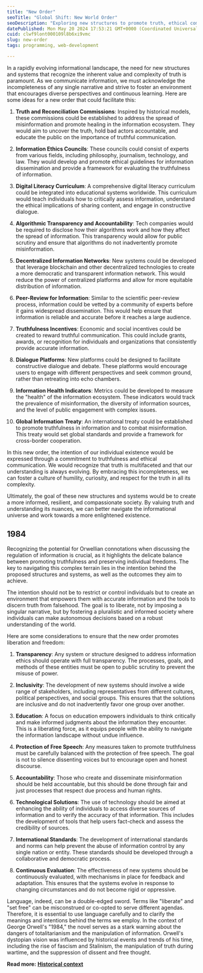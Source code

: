 ```yaml
---
title: "New Order"
seoTitle: "Global Shift: New World Order"
seoDescription: "Exploring new structures to promote truth, ethical communication, and diverse perspectives in the evolving information landscape"
datePublished: Mon May 20 2024 17:53:21 GMT+0000 (Coordinated Universal Time)
cuid: clwf9lont000109l8b6xi9vmc
slug: new-order
tags: programming, web-development

---
```


In a rapidly evolving informational landscape, the need for new structures and systems that recognize the inherent value and complexity of truth is paramount. As we communicate information, we must acknowledge the incompleteness of any single narrative and strive to foster an environment that encourages diverse perspectives and continuous learning. Here are some ideas for a new order that could facilitate this:

1. **Truth and Reconciliation Commissions**: Inspired by historical models, these commissions could be established to address the spread of misinformation and promote healing in the information ecosystem. They would aim to uncover the truth, hold bad actors accountable, and educate the public on the importance of truthful communication.
    
2. **Information Ethics Councils**: These councils could consist of experts from various fields, including philosophy, journalism, technology, and law. They would develop and promote ethical guidelines for information dissemination and provide a framework for evaluating the truthfulness of information.
    
3. **Digital Literacy Curriculum**: A comprehensive digital literacy curriculum could be integrated into educational systems worldwide. This curriculum would teach individuals how to critically assess information, understand the ethical implications of sharing content, and engage in constructive dialogue.
    
4. **Algorithmic Transparency and Accountability**: Tech companies would be required to disclose how their algorithms work and how they affect the spread of information. This transparency would allow for public scrutiny and ensure that algorithms do not inadvertently promote misinformation.
    
5. **Decentralized Information Networks**: New systems could be developed that leverage blockchain and other decentralized technologies to create a more democratic and transparent information network. This would reduce the power of centralized platforms and allow for more equitable distribution of information.
    
6. **Peer-Review for Information**: Similar to the scientific peer-review process, information could be vetted by a community of experts before it gains widespread dissemination. This would help ensure that information is reliable and accurate before it reaches a large audience.
    
7. **Truthfulness Incentives**: Economic and social incentives could be created to reward truthful communication. This could include grants, awards, or recognition for individuals and organizations that consistently provide accurate information.
    
8. **Dialogue Platforms**: New platforms could be designed to facilitate constructive dialogue and debate. These platforms would encourage users to engage with different perspectives and seek common ground, rather than retreating into echo chambers.
    
9. **Information Health Indicators**: Metrics could be developed to measure the "health" of the information ecosystem. These indicators would track the prevalence of misinformation, the diversity of information sources, and the level of public engagement with complex issues.
    
10. **Global Information Treaty**: An international treaty could be established to promote truthfulness in information and to combat misinformation. This treaty would set global standards and provide a framework for cross-border cooperation.
    

In this new order, the intention of our individual existence would be expressed through a commitment to truthfulness and ethical communication. We would recognize that truth is multifaceted and that our understanding is always evolving. By embracing this incompleteness, we can foster a culture of humility, curiosity, and respect for the truth in all its complexity.

Ultimately, the goal of these new structures and systems would be to create a more informed, resilient, and compassionate society. By valuing truth and understanding its nuances, we can better navigate the informational universe and work towards a more enlightened existence.

## 1984

Recognizing the potential for Orwellian connotations when discussing the regulation of information is crucial, as it highlights the delicate balance between promoting truthfulness and preserving individual freedoms. The key to navigating this complex terrain lies in the intention behind the proposed structures and systems, as well as the outcomes they aim to achieve.

The intention should not be to restrict or control individuals but to create an environment that empowers them with accurate information and the tools to discern truth from falsehood. The goal is to liberate, not by imposing a singular narrative, but by fostering a pluralistic and informed society where individuals can make autonomous decisions based on a robust understanding of the world.

Here are some considerations to ensure that the new order promotes liberation and freedom:

1. **Transparency**: Any system or structure designed to address information ethics should operate with full transparency. The processes, goals, and methods of these entities must be open to public scrutiny to prevent the misuse of power.
    
2. **Inclusivity**: The development of new systems should involve a wide range of stakeholders, including representatives from different cultures, political perspectives, and social groups. This ensures that the solutions are inclusive and do not inadvertently favor one group over another.
    
3. **Education**: A focus on education empowers individuals to think critically and make informed judgments about the information they encounter. This is a liberating force, as it equips people with the ability to navigate the information landscape without undue influence.
    
4. **Protection of Free Speech**: Any measures taken to promote truthfulness must be carefully balanced with the protection of free speech. The goal is not to silence dissenting voices but to encourage open and honest discourse.
    
5. **Accountability**: Those who create and disseminate misinformation should be held accountable, but this should be done through fair and just processes that respect due process and human rights.
    
6. **Technological Solutions**: The use of technology should be aimed at enhancing the ability of individuals to access diverse sources of information and to verify the accuracy of that information. This includes the development of tools that help users fact-check and assess the credibility of sources.
    
7. **International Standards**: The development of international standards and norms can help prevent the abuse of information control by any single nation or entity. These standards should be developed through a collaborative and democratic process.
    
8. **Continuous Evaluation**: The effectiveness of new systems should be continuously evaluated, with mechanisms in place for feedback and adaptation. This ensures that the systems evolve in response to changing circumstances and do not become rigid or oppressive.
    

Language, indeed, can be a double-edged sword. Terms like "liberate" and "set free" can be misconstrued or co-opted to serve different agendas. Therefore, it is essential to use language carefully and to clarify the meanings and intentions behind the terms we employ. In the context of George Orwell's "1984," the novel serves as a stark warning about the dangers of totalitarianism and the manipulation of information. Orwell's dystopian vision was influenced by historical events and trends of his time, including the rise of fascism and Stalinism, the manipulation of truth during wartime, and the suppression of dissent and free thought.

**Read more:** [**Historical context**](https://q08.org/1984-a-historical-context)